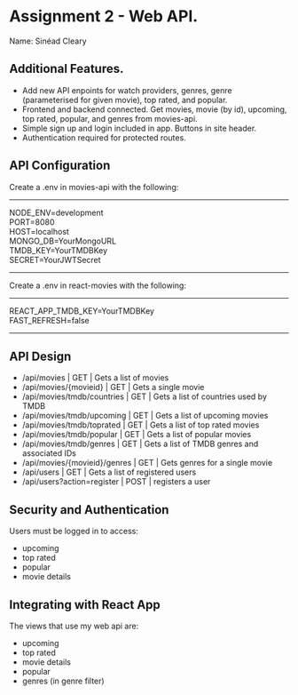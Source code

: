 # Assignment 2 - Web API.

Name: Sinéad Cleary

## Additional Features.
 
 + Add new API enpoints for watch providers, genres, genre (parameterised for given movie), top rated, and popular.
 + Frontend and backend connected. Get movies, movie (by id), upcoming, top rated, popular, and genres from movies-api.
 + Simple sign up and login included in app. Buttons in site header.
 + Authentication required for protected routes.

## API Configuration
Create a .env in movies-api with the following:
______________________
NODE_ENV=development<br/>
PORT=8080<br/>
HOST=localhost<br/>
MONGO_DB=YourMongoURL<br/>
TMDB_KEY=YourTMDBKey<br/>
SECRET=YourJWTSecret
______________________

Create a .env in react-movies with the following:
______________________
REACT_APP_TMDB_KEY=YourTMDBKey<br/>
FAST_REFRESH=false
______________________

## API Design
- /api/movies | GET | Gets a list of movies 
- /api/movies/{movieid} | GET | Gets a single movie
- /api/movies/tmdb/countries | GET | Gets a list of countries used by TMDB
- /api/movies/tmdb/upcoming | GET | Gets a list of upcoming movies
- /api/movies/tmdb/toprated | GET | Gets a list of top rated movies
- /api/movies/tmdb/popular | GET | Gets a list of popular movies
- /api/movies/tmdb/genres | GET | Gets a list of TMDB genres and associated IDs
- /api/movies/{movieid}/genres | GET | Gets genres for a single movie
- /api/users | GET | Gets a list of registered users
- /api/users?action=register | POST | registers a user

## Security and Authentication
Users must be logged in to access:

- upcoming
- top rated
- popular
- movie details


## Integrating with React App
The views that use my web api are:

- upcoming
- top rated
- movie details
- popular
- genres (in genre filter)
